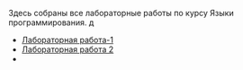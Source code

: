 Здесь собраны все лабораторные работы по курсу Языки программирования. 
д
- [Лабораторная работа-1](Projects/Лабораторная%20работа%201/Лабораторная%20работа%201.md)
- [Лабораторная работа 2](Projects/Лабораторная%20работа%202)
- 